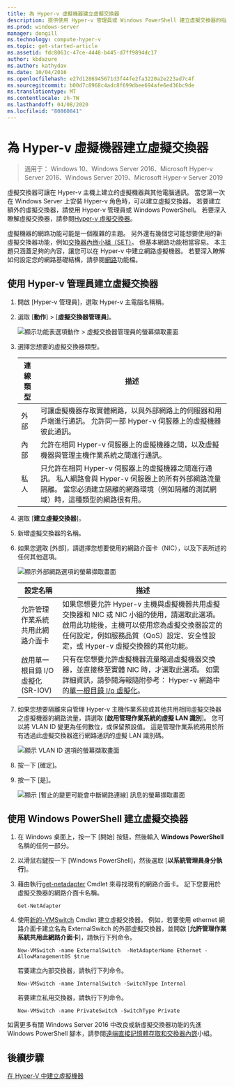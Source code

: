 ```yaml
---
title: 為 Hyper-v 虛擬機器建立虛擬交換器
description: 提供使用 Hyper-v 管理員或 Windows PowerShell 建立虛擬交換器的指示
ms.prod: windows-server
manager: dongill
ms.technology: compute-hyper-v
ms.topic: get-started-article
ms.assetid: fdc8063c-47ce-4448-b445-d7ff9894dc17
author: kbdazure
ms.author: kathydav
ms.date: 10/04/2016
ms.openlocfilehash: e27d1286945671d3f44fe2fa3220a2e223ad7c4f
ms.sourcegitcommit: b00d7c8968c4adc8f699dbee694afe6ed36bc9de
ms.translationtype: MT
ms.contentlocale: zh-TW
ms.lasthandoff: 04/08/2020
ms.locfileid: "80860841"
---
```

# <a name="create-a-virtual-switch-for-hyper-v-virtual-machines"></a>為 Hyper-v 虛擬機器建立虛擬交換器

>適用于： Windows 10、Windows Server 2016、Microsoft Hyper-v Server 2016、Windows Server 2019、Microsoft Hyper-v Server 2019
  
虛擬交換器可讓在 Hyper-v 主機上建立的虛擬機器與其他電腦通訊。 當您第一次在 Windows Server 上安裝 Hyper-v 角色時，可以建立虛擬交換器。 若要建立額外的虛擬交換器，請使用 Hyper-v 管理員或 Windows PowerShell。 若要深入瞭解虛擬交換器，請參閱[Hyper-v 虛擬交換器](../../hyper-v-virtual-switch/Hyper-V-Virtual-Switch.md)。  
  
虛擬機器的網路功能可能是一個複雜的主題。 另外還有幾個您可能想要使用的新虛擬交換器功能，例如[交換器內嵌小組（SET）](../../hyper-v-virtual-switch/RDMA-and-Switch-Embedded-Teaming.md#switch-embedded-teaming-set)。 但基本網路功能相當容易。 本主題只涵蓋足夠的內容，讓您可以在 Hyper-v 中建立網路虛擬機器。 若要深入瞭解如何設定您的網路基礎結構，請參閱[網路](../../../networking/Networking.md)功能檔。   
  
## <a name="create-a-virtual-switch-by-using-hyper-v-manager"></a>使用 Hyper-v 管理員建立虛擬交換器  
  
1.  開啟 [Hyper-v 管理員]，選取 Hyper-v 主電腦名稱稱。  
  
2.  選取 [**動作**] > [**虛擬交換器管理員**]。  
  
    ![顯示功能表選項動作 > 虛擬交換器管理員的螢幕擷取畫面](../media/Hyper-V-Action-VSwitchManager.png)  
  
3.  選擇您想要的虛擬交換器類型。  
  
    |連線類型|描述|  
    |-------------------|---------------|  
    |外部|可讓虛擬機器存取實體網路，以與外部網路上的伺服器和用戶端進行通訊。 允許同一部 Hyper-v 伺服器上的虛擬機器彼此通訊。|  
    |內部|允許在相同 Hyper-v 伺服器上的虛擬機器之間，以及虛擬機器與管理主機作業系統之間進行通訊。|  
    |私人|只允許在相同 Hyper-v 伺服器上的虛擬機器之間進行通訊。 私人網路會與 Hyper-v 伺服器上的所有外部網路流量隔離。 當您必須建立隔離的網路環境（例如隔離的測試網域）時，這種類型的網路很有用。|  
  
4.  選取 [**建立虛擬交換器**]。  
  
5.  新增虛擬交換器的名稱。  
  
6.  如果您選取 [外部]，請選擇您想要使用的網路介面卡（NIC），以及下表所述的任何其他選項。  
  
    ![顯示外部網路選項的螢幕擷取畫面](../media/Hyper-V-NewVSwitch-ExternalOptions.png)  
  
    |設定名稱|描述|  
    |----------------|---------------|  
    |允許管理作業系統共用此網路介面卡|如果您想要允許 Hyper-v 主機與虛擬機器共用虛擬交換器和 NIC 或 NIC 小組的使用，請選取此選項。 啟用此功能後，主機可以使用您為虛擬交換器設定的任何設定，例如服務品質（QoS）設定、安全性設定，或 Hyper-v 虛擬交換器的其他功能。|  
    |啟用單一根目錄 I/O 虛擬化 (SR-IOV)|只有在您想要允許虛擬機器流量略過虛擬機器交換器，並直接移至實體 NIC 時，才選取此選項。 如需詳細資訊，請參閱海報隨附參考： Hyper-v 網路中的[單一根目錄 I/o 虛擬化](https://technet.microsoft.com/library/dn641211.aspx#Sec4)。|  
  
7.  如果您想要隔離來自管理 Hyper-v 主機作業系統或其他共用相同虛擬交換器之虛擬機器的網路流量，請選取 [**啟用管理作業系統的虛擬 LAN 識別**]。 您可以將 VLAN ID 變更為任何數位，或保留預設值。 這是管理作業系統將用於所有透過此虛擬交換器進行網路通訊的虛擬 LAN 識別碼。  
  
    ![顯示 VLAN ID 選項的螢幕擷取畫面](../media/Hyper-V-NewSwitch-VLAN.png)  
  
8.  按一下 [確定]。  
  
9. 按一下 [是]。  
  
    ![顯示 [暫止的變更可能會中斷網路連線] 訊息的螢幕擷取畫面](../media/Hyper-V-NewVSwitch-DisruptNetwork.png)  
  
## <a name="create-a-virtual-switch-by-using-windows-powershell"></a>使用 Windows PowerShell 建立虛擬交換器  
  
1.  在 Windows 桌面上，按一下 \[開始\] 按鈕，然後輸入 **Windows PowerShell** 名稱的任何一部分。  
  
2.  以滑鼠右鍵按一下 [Windows PowerShell]，然後選取 [**以系統管理員身分執行**]。  
  
3.  藉由執行[get-netadapter](https://technet.microsoft.com/library/jj130867.aspx) Cmdlet 來尋找現有的網路介面卡。 記下您要用於虛擬交換器的網路介面卡名稱。  
  
    ```  
    Get-NetAdapter  
    ```  
  
4.  使用[新的-VMSwitch](https://technet.microsoft.com/library/hh848455.aspx) Cmdlet 建立虛擬交換器。 例如，若要使用 ethernet 網路介面卡建立名為 ExternalSwitch 的外部虛擬交換器，並開啟 [**允許管理作業系統共用此網路介面卡**]，請執行下列命令。  
  
    ```  
    New-VMSwitch -name ExternalSwitch  -NetAdapterName Ethernet -AllowManagementOS $true  
    ```  
  
    若要建立內部交換器，請執行下列命令。  
  
    ```  
    New-VMSwitch -name InternalSwitch -SwitchType Internal  
    ```  
  
    若要建立私用交換器，請執行下列命令。  
  
    ```  
    New-VMSwitch -name PrivateSwitch -SwitchType Private  
    ```  
  
如需更多有關 Windows Server 2016 中改良或新虛擬交換器功能的先進 Windows PowerShell 腳本，請參閱[遠端直接記憶體存取和交換器內嵌](../../hyper-v-virtual-switch/RDMA-and-Switch-Embedded-Teaming.md)小組。  

  
## <a name="next-step"></a>後續步驟  
[在 Hyper-V 中建立虛擬機器](Create-a-virtual-machine-in-Hyper-V.md)  
  


